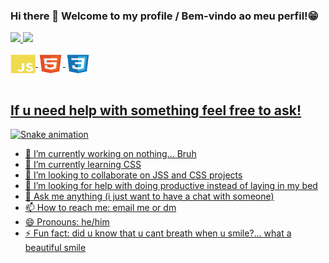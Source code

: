 ### Hi there 👋 Welcome to my profile / Bem-vindo ao meu perfil!😁

 <div>
   <a href="https://github.com/MatheusFernandes-jss">
   <img height="180em" src="https://github-readme-stats.vercel.app/api?username=MatheusFernandes-jss&show_icons=true&theme=tokyonight&include_all_commits=true&count_private=true"/>
   <img height="180em" src="https://github-readme-stats.vercel.app/api/top-langs/?username=MatheusFernandes-jss&layout=compact&langs_count=6&theme=tokyonight"/>

</div>
<div style="display: inline_block"><br>
  <img align="center" alt="Js" height="30" width="40" src="https://raw.githubusercontent.com/devicons/devicon/master/icons/javascript/javascript-plain.svg">
  <img align="center" alt="HTML" height="30" width="40" src="https://raw.githubusercontent.com/devicons/devicon/master/icons/html5/html5-original.svg">
  <img align="center" alt="CSS" height="30" width="40" src="https://raw.githubusercontent.com/devicons/devicon/master/icons/css3/css3-original.svg">
</div>
 
 <br>
 
## If u need help with something feel free to ask!

  ![Snake animation](https://github.com/devemdobro/devemdobro/blob/output/github-contribution-grid-snake.svg)

</div>



- 🔭 I’m currently working on nothing... Bruh
- 🌱 I’m currently learning CSS
- 👯 I’m looking to collaborate on JSS and CSS projects
- 🤔 I’m looking for help with doing productive instead of laying in my bed
- 💬 Ask me anything (i just want to have a chat with someone)
- 📫 How to reach me: email me or dm
- 😄 Pronouns: he/him
- ⚡ Fun fact: did u know that u cant breath when u smile?... what a beautiful smile
